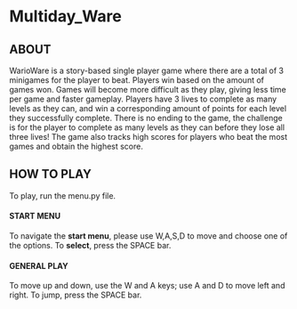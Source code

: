# Multiday_Ware

## ABOUT
WarioWare is a story-based single player game where there are a total of 3 minigames for the player to beat. Players win based on the amount of games won. Games will become more difficult as they play, giving less time per game and faster gameplay. Players have 3 lives to complete as many levels as they can, and win a corresponding amount of points for each level they successfully complete. There is no ending to the game, the challenge is for the player to complete as many levels as they can before they lose all three lives! The game also tracks high scores for players who beat the most games and obtain the highest score. 

## HOW TO PLAY
To play, run the menu.py file.
#### START MENU
To navigate the **start menu**, please use W,A,S,D to move and choose one of the options. To **select**, press the SPACE bar. 
#### GENERAL PLAY
To move up and down, use the W and A keys; use A and D to move left and right. To jump, press the SPACE bar. 